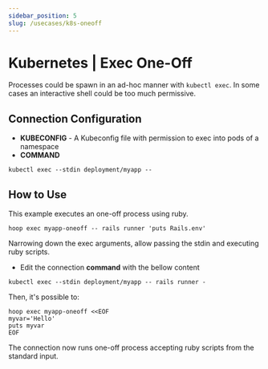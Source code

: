 ```yaml
---
sidebar_position: 5
slug: /usecases/k8s-oneoff
---
```


# Kubernetes | Exec One-Off

Processes could be spawn in an ad-hoc manner with `kubectl exec`. In some cases an interactive shell could be too much permissive.

## Connection Configuration

- **KUBECONFIG** - A Kubeconfig file with permission to exec into pods of a namespace
- **COMMAND**

```shell
kubectl exec --stdin deployment/myapp --
```

## How to Use

This example executes an one-off process using ruby.

```shell
hoop exec myapp-oneoff -- rails runner 'puts Rails.env'
```

Narrowing down the exec arguments, allow passing the stdin and executing ruby scripts.

- Edit the connection **command** with the bellow content

```shell
kubectl exec --stdin deployment/myapp -- rails runner -
```

Then, it's possible to:

```shell
hoop exec myapp-oneoff <<EOF
myvar='Hello'
puts myvar
EOF
```

The connection now runs one-off process accepting ruby scripts from the standard input.

